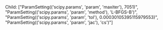 Child: ["ParamSetting(('scipy.params', 'param', 'maxiter'), 7051)", "ParamSetting(('scipy.params', 'param', 'method'), 'L-BFGS-B')", "ParamSetting(('scipy.params', 'param', 'tol'), 0.00030105395115979553)", "ParamSetting(('scipy.params', 'param', 'jac'), 'cs')"]